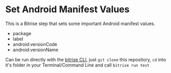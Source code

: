 # Set Android Manifest Values

This is a Bitrise step that sets some important Android manifest values.

- package
- label
- android:versionCode
- android:versionName

Can be run directly with the [bitrise CLI](https://github.com/bitrise-io/bitrise),
just `git clone` this repository, `cd` into it's folder in your Terminal/Command Line
and call `bitrise run test`
